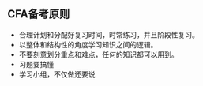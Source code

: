 ## CFA备考原则
- 合理计划和分配好复习时间，时常练习，并且阶段性复习。
- 以整体和结构性的角度学习知识之间的逻辑。
- 不要刻意划分重点和难点，任何的知识都可以用到。
- 习题要搞懂
- 学习小组，不仅做还要说
